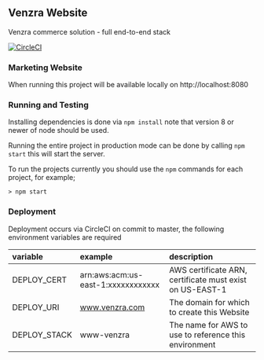 ## Venzra Website

Venzra commerce solution - full end-to-end stack

[![CircleCI](https://circleci.com/gh/sysen-limited/venzra-website.svg?style=svg&circle-token=2ab17fec2242f6bb1b9e34533af5cc8b8854ccd3)](https://circleci.com/gh/sysen-limited/venzra-website)

### Marketing Website

When running this project will be available locally on http://localhost:8080

### Running and Testing

Installing dependencies is done via `npm install` note that version 8 or newer of node should be used.

Running the entire project in production mode can be done by calling `npm start` this will start the server.

To run the projects currently you should use the `npm` commands for each project, for example;

```shell
> npm start
```

### Deployment

Deployment occurs via CircleCI on commit to master, the following environment variables are required

| variable | example | description |
| :--- | :--- | :--- |
| DEPLOY_CERT | arn:aws:acm:us-east-1:xxxxxxxxxxxx | AWS certificate ARN, certificate must exist on US-EAST-1 |
| DEPLOY_URI | www.venzra.com | The domain for which to create this Website |
| DEPLOY_STACK | www-venzra | The name for AWS to use to reference this environment |
